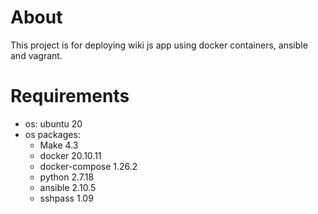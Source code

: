 # About
This project is for deploying wiki js app using 
docker containers, ansible and vagrant.

# Requirements
- os: ubuntu 20
- os packages:
  - Make 4.3
  - docker 20.10.11
  - docker-compose 1.26.2
  - python 2.7.18
  - ansible 2.10.5
  - sshpass 1.09
